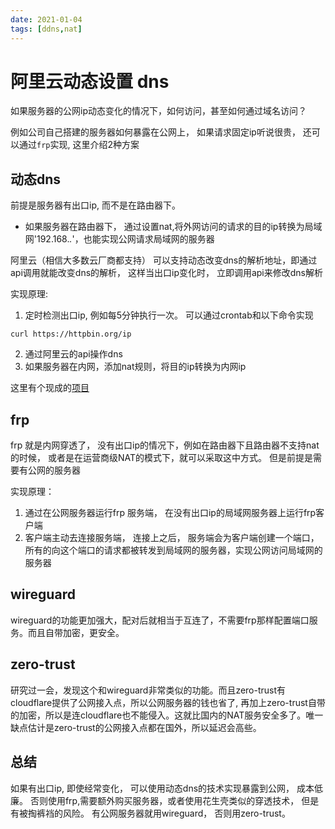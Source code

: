 ```yaml
---
date: 2021-01-04
tags: [ddns,nat]
---
```


# 阿里云动态设置 dns

如果服务器的公网ip动态变化的情况下，如何访问，甚至如何通过域名访问？ 

例如公司自己搭建的服务器如何暴露在公网上， 如果请求固定ip听说很贵， 还可以通过`frp`实现, 这里介绍2种方案

## 动态dns 

前提是服务器有出口ip, 而不是在路由器下。 
  * 如果服务器在路由器下， 通过设置nat,将外网访问的请求的目的ip转换为局域网'192.168.*.*'，也能实现公网请求局域网的服务器
  
阿里云（相信大多数云厂商都支持） 可以支持动态改变dns的解析地址，即通过api调用就能改变dns的解析， 这样当出口ip变化时， 立即调用api来修改dns解析  

实现原理:

1. 定时检测出口ip, 例如每5分钟执行一次。 可以通过crontab和以下命令实现
```
curl https://httpbin.org/ip
```
2. 通过阿里云的api操作dns
3. 如果服务器在内网，添加nat规则，将目的ip转换为内网ip

这里有个现成的[项目](https://github.com/NewFuture/DDNS)

## frp

frp 就是内网穿透了， 没有出口ip的情况下，例如在路由器下且路由器不支持nat的时候， 或者是在运营商级NAT的模式下，就可以采取这中方式。 但是前提是需要有公网的服务器

实现原理：

1. 通过在公网服务器运行frp 服务端， 在没有出口ip的局域网服务器上运行frp客户端
2. 客户端主动去连接服务端， 连接上之后， 服务端会为客户端创建一个端口， 所有的向这个端口的请求都被转发到局域网的服务器，实现公网访问局域网的服务器

## wireguard
wireguard的功能更加强大，配对后就相当于互连了，不需要frp那样配置端口服务。而且自带加密，更安全。

## zero-trust
研究过一会，发现这个和wireguard非常类似的功能。而且zero-trust有cloudflare提供了公网接入点，所以公网服务器的钱也省了, 再加上zero-trust自带的加密，所以是连cloudflare也不能侵入。这就比国内的NAT服务安全多了。唯一缺点估计是zero-trust的公网接入点都在国外，所以延迟会高些。

## 总结 

如果有出口ip, 即使经常变化， 可以使用动态dns的技术实现暴露到公网， 成本低廉。 否则使用frp,需要额外购买服务器，或者使用花生壳类似的穿透技术， 但是有被掏裤裆的风险。
有公网服务器就用wireguard， 否则用zero-trust。


